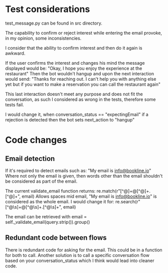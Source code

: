 # Test considerations

test_message.py can be found in src directory.

The capability to confirm or reject interest while entering the email provoke, in my opinion, some inconsistencies.

I consider that the ability to confirm interest and then do it again is awkward.

If the user confirms the interest and changes his mind the message displayed would be:
  "Okay, I hope you enjoy the experience at the restaurant"
Then the bot wouldn't hangup and upon the next interaction would send:
  "Thanks for reaching out. I can't help you with anything else yet but if you want to make a reservation you can call the restaurant again"

This last interaction doesn't meet any purpose and does not fit the conversation, as such I considered as wrong in the tests, therefore some tests fail.

I would change it, when conversation_status == "expectingEmail" if a rejection is detected then the bot sets next_action to "hangup"

# Code changes

## Email detection

If it's required to detect emails such as:
    "My email is info@bookline.io"
Where not only the email is given, then words other than the email shouldn't be considered as part of the email.

The current validate_email function returns:
  re.match(r"[^@]+@[^@]+\.[^@]+", email)
Allows spaces mid email, "My email is info@bookline.io" is considered as the whole email.
I would change it for:
  re.search(r"[^@\s]+@[^@\s]+\.[^@\s]+", email)

The email can be retrieved with
  email = self._validate_email(query.strip()).group()

## Redundant code between flows

There is redundant code for asking for the email. This could be in a function for both to call.
Another solution is to call a specific conversation flow based on your conversation_status which I think would lead into cleaner code.
